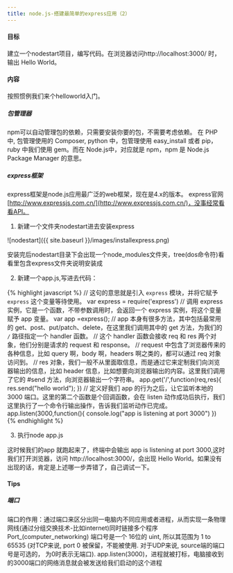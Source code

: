 ```yaml
---
title: node.js-搭建最简单的express应用（2）
---
```


#### 目标
建立一个nodestart项目，编写代码。在浏览器访问http://localhost:3000/ 时，输出 Hello World。

#### 内容
按照惯例我们来个helloworld入门。

##### 包管理器
npm可以自动管理包的依赖，只需要安装你要的包，不需要考虑依赖。
在 PHP 中, 包管理使用的 Composer, python 中，包管理使用 easy_install 或者 pip，ruby 中我们使用 gem。而在 Node.js中，对应就是 npm，npm 是 Node.js Package Manager 的意思。

##### express框架
express框架是node.js应用最广泛的web框架，现在是4.x的版本。
express官网[http://www.expressjs.com.cn/](http://www.expressjs.com.cn/)，没事经常看看API。

1. 新建一个文件夹nodestart进去安装express

![nodestart]({{ site.baseurl }}/images/installexpress.png)

安装完后nodestart目录下会出现一个node_modules文件夹，tree(dos命令符)看看里包含express文件夹说明安装成

2. 新建一个app.js,写进去代码：

{% highlight javascript %}
// 这句的意思就是引入 `express` 模块，并将它赋予 `express` 这个变量等待使用。
var express = require('express')
// 调用 express 实例，它是一个函数，不带参数调用时，会返回一个 express 实例，将这个变量赋予 app 变量。
var app =express();
// app 本身有很多方法，其中包括最常用的 get、post、put/patch、delete，在这里我们调用其中的 get 方法，为我们的 `/` 路径指定一个 handler 函数。
// 这个 handler 函数会接收 req 和 res 两个对象，他们分别是请求的 request 和 response。
// request 中包含了浏览器传来的各种信息，比如 query 啊，body 啊，headers 啊之类的，都可以通过 req 对象访问到。
// res 对象，我们一般不从里面取信息，而是通过它来定制我们向浏览器输出的信息，比如 header 信息，比如想要向浏览器输出的内容。这里我们调用了它的 #send 方法，向浏览器输出一个字符串。
app.get('/',function(req,res){
    res.send("hello world");
})
// 定义好我们 app 的行为之后，让它监听本地的 3000 端口。这里的第二个函数是个回调函数，会在 listen 动作成功后执行，我们这里执行了一个命令行输出操作，告诉我们监听动作已完成。
app.listen(3000,function(){
    console.log("app is listening at port 3000")
})
{% endhighlight %}

3. 执行node app.js

这时候我们的app 就跑起来了，终端中会输出 app is listening at port 3000,这时我们打开浏览器，访问 http://localhost:3000/，会出现 Hello World。如果没有出现的话，肯定是上述哪一步弄错了，自己调试一下。

#### Tips
##### 端口
端口的作用：通过端口来区分出同一电脑内不同应用或者进程，从而实现一条物理网线(通过分组交换技术-比如internet)同时链接多个程序 Port_(computer_networking)
端口号是一个 16位的 uint, 所以其范围为 1 to 65535 (对TCP来说, port 0 被保留，不能被使用. 对于UDP来说, source端的端口号是可选的， 为0时表示无端口).
app.listen(3000)，进程就被打标，电脑接收到的3000端口的网络消息就会被发送给我们启动的这个进程



